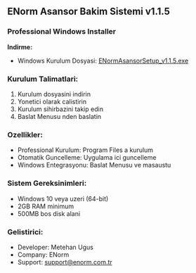 ﻿## ENorm Asansor Bakim Sistemi v1.1.5

### Professional Windows Installer

**Indirme:**
- Windows Kurulum Dosyasi: [ENormAsansorSetup_v1.1.5.exe](https://github.com/metehan-ugus/ENorm-Release/releases/latest/download/ENormAsansorSetup_v1.1.5.exe)

### Kurulum Talimatlari:
1. Kurulum dosyasini indirin
2. Yonetici olarak calistirin
3. Kurulum sihirbazini takip edin
4. Baslat Menusu nden baslatin

### Ozellikler:
- Professional Kurulum: Program Files a kurulum
- Otomatik Guncelleme: Uygulama ici guncelleme
- Windows Entegrasyonu: Baslat Menusu ve masaustu

### Sistem Gereksinimleri:
- Windows 10 veya uzeri (64-bit)
- 2GB RAM minimum
- 500MB bos disk alani

### Gelistirici:
- Developer: Metehan Ugus
- Company: ENorm
- Support: support@enorm.com.tr

